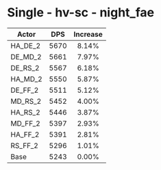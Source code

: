 # Single - hv-sc - night_fae
| Actor | DPS | Increase |
|---|:---:|:---:|
|HA_DE_2|5670|8.14%|
|DE_MD_2|5661|7.97%|
|DE_RS_2|5567|6.18%|
|HA_MD_2|5550|5.87%|
|DE_FF_2|5511|5.12%|
|MD_RS_2|5452|4.00%|
|HA_RS_2|5446|3.87%|
|MD_FF_2|5397|2.93%|
|HA_FF_2|5391|2.81%|
|RS_FF_2|5296|1.01%|
|Base|5243|0.00%|
